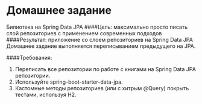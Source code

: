 # Домашнее задание
Билиотека на Spring Data JPA
####Цель:
максимально просто писать слой репозиториев с применением современных подходов
####Результат:
приложение со слоем репозиториев на Spring Data JPA
Домашнее задание выполняется переписыванием предыдущего на JPA.

####Требования:
1. Переписать все репозитории по работе с книгами на Spring Data JPA репозитории.
2. Используйте spring-boot-starter-data-jpa.
3. Кастомные методы репозиториев (или с хитрым @Query) покрыть тестами, используя H2.